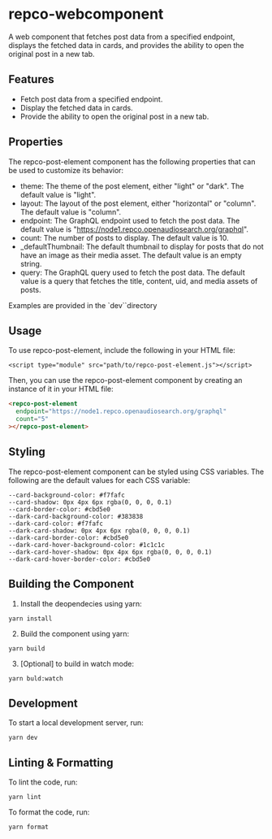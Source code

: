 # repco-webcomponent

A web component that fetches post data from a specified endpoint, displays the fetched data in cards, and provides the ability to open the original post in a new tab.

## Features

- Fetch post data from a specified endpoint.
- Display the fetched data in cards.
- Provide the ability to open the original post in a new tab.

## Properties

The repco-post-element component has the following properties that can be used to customize its behavior:

- theme: The theme of the post element, either "light" or "dark". The default value is "light".
- layout: The layout of the post element, either "horizontal" or "column". The default value is "column".
- endpoint: The GraphQL endpoint used to fetch the post data. The default value is "https://node1.repco.openaudiosearch.org/graphql".
- count: The number of posts to display. The default value is 10.
- \_defaultThumbnail: The default thumbnail to display for posts that do not have an image as their media asset. The default value is an empty string.
- query: The GraphQL query used to fetch the post data. The default value is a query that fetches the title, content, uid, and media assets of posts.

Examples are provided in the `dev``directory

## Usage

To use repco-post-element, include the following in your HTML file:

```
<script type="module" src="path/to/repco-post-element.js"></script>

```

Then, you can use the repco-post-element component by creating an instance of it in your HTML file:

```html
<repco-post-element
  endpoint="https://node1.repco.openaudiosearch.org/graphql"
  count="5"
></repco-post-element>
```

## Styling

The repco-post-element component can be styled using CSS variables. The following are the default values for each CSS variable:

```
--card-background-color: #f7fafc
--card-shadow: 0px 4px 6px rgba(0, 0, 0, 0.1)
--card-border-color: #cbd5e0
--dark-card-background-color: #383838
--dark-card-color: #f7fafc
--dark-card-shadow: 0px 4px 6px rgba(0, 0, 0, 0.1)
--dark-card-border-color: #cbd5e0
--dark-card-hover-background-color: #1c1c1c
--dark-card-hover-shadow: 0px 4px 6px rgba(0, 0, 0, 0.1)
--dark-card-hover-border-color: #cbd5e0
```

## Building the Component

1. Install the deopendecies using yarn:

```
yarn install
```

2. Build the component using yarn:

```
yarn build
```

3. [Optional] to build in watch mode:

```
yarn buld:watch
```

## Development

To start a local development server, run:

```
yarn dev
```

## Linting & Formatting

To lint the code, run:

```
yarn lint
```

To format the code, run:

```
yarn format
```
